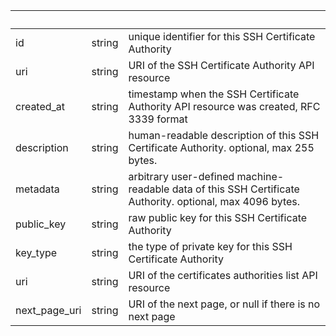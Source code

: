 <!-- Code generated for API Clients. DO NOT EDIT. -->

| &nbsp; | &nbsp; | &nbsp; |
|---|---|---|
| id | string | unique identifier for this SSH Certificate Authority |
| uri | string | URI of the SSH Certificate Authority API resource |
| created_at | string | timestamp when the SSH Certificate Authority API resource was created, RFC 3339 format |
| description | string | human-readable description of this SSH Certificate Authority. optional, max 255 bytes. |
| metadata | string | arbitrary user-defined machine-readable data of this SSH Certificate Authority. optional, max 4096 bytes. |
| public_key | string | raw public key for this SSH Certificate Authority |
| key_type | string | the type of private key for this SSH Certificate Authority |
| uri | string | URI of the certificates authorities list API resource |
| next_page_uri | string | URI of the next page, or null if there is no next page |